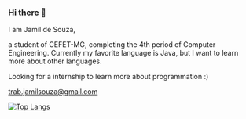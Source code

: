 ### Hi there 👋

<!--
**jamilzin1/jamilzin1** is a ✨ _special_ ✨ repository because its `README.md` (this file) appears on your GitHub profile.



Here are some ideas to get you started:

- 🔭 I’m currently working on ...
- 🌱 I’m currently learning ...
- 👯 I’m looking to collaborate on ...
- 🤔 I’m looking for help with ...
- 💬 Ask me about ...
- 📫 How to reach me: ...
- 😄 Pronouns: ...
- ⚡ Fun fact: ...
-->

I am Jamil de Souza,
 
a student of CEFET-MG, completing the 4th period of Computer Engineering. Currently my favorite language is Java, but I want to learn more about other languages.

Looking for a internship to learn more about programmation :)


trab.jamilsouza@gmail.com

[![Top Langs](https://github-readme-stats.vercel.app/api/top-langs/?username=jamilzin1&layout=compact)](https://github.com/jamilzin1)
